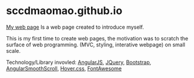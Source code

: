 sccdmaomao.github.io
====================

[My web page](http://sccdmaomao.github.io/ "Guohao Yan's Web Page")
Is a web page created to introduce myself.

This is my first time to create web pages, the motivation was to scratch the surface of web programming.
(MVC, styling, interative webpage) on small scale.

Technology/Library invovled: [AngularJS](https://angularjs.org/), [JQuery](https://jquery.com/), [Bootstrap](http://getbootstrap.com/), [AngularSmoothScroll](https://github.com/arnaudbreton/angular-smoothscroll), [Hover.css](http://ianlunn.github.io/Hover/), [FontAwesome](http://fontawesome.io/)
